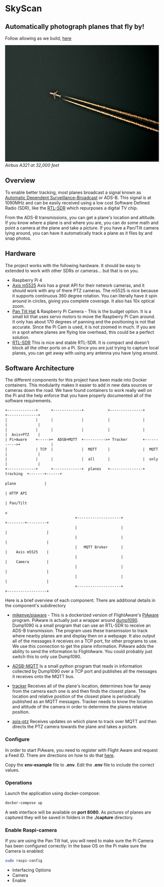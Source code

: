 # SkyScan
Automatically photograph planes that fly by!
-----
Follow allowing as we build, [here](https://iqtlabs.github.io/SkyScan/)

![Airbus A321](media/a321.jpg)
*Airbus A321 at 32,000 feet*

## Overview
To enable better tracking, most planes broadcast a signal known as [Automatic Dependent Surveillance–Broadcast](https://en.wikipedia.org/wiki/Automatic_Dependent_Surveillance–Broadcast) or ADS-B. This signal is at 1090MHz and can be easily received using a low cost Software Defined Radio (SDR), like the [RTL-SDR](https://learn.adafruit.com/getting-started-with-rtl-sdr-and-sdr-sharp) which repurposes a digital TV chip.

From the ADS-B transmissions, you can get a plane's location and altitude. If you know where a plane is and where you are, you can do some math and point a camera at the plane and take a picture. If you have a Pan/Tilt camera lying around, you can have it automatically track a plane as it flies by and snap photos.

## Hardware
The project works with the following hardware. It should be easy to extended to work with other SDRs or cameras... but that is on you.
- Raspberry Pi 4
- [Axis m5525](https://www.axis.com/en-us/products/axis-m5525-e) Axis has a great API for their network cameras, and it should work with any of there PTZ cameras. The m5525 is nice because it supports continuous 360 degree rotation. You can literally have it spin around in circles, giving you complete coverage. It also has 10x optical zoom.
- [Pan Tilt Hat](https://shop.pimoroni.com/products/pan-tilt-hat?variant=22408353287) & Raspberry Pi Camera - This is the budget option. It is a small kit that uses servo motors to move the Raspberry Pi Cam around. It only has about 170 degrees of panning and the positioning is not that accurate. Since the Pi Cam is used, it is not zoomed in much. If you are in a spot where planes are flying low overhead, this could be a perfect solution. 
- [RTL-SDR](https://www.nooelec.com/store/sdr/nesdr-smart-sdr.html) This is nice and stable RTL-SDR. It is compact and doesn't block all the other ports on a Pi. Since you are just trying to capture local planes, you can get away with using any antenna you have lying around.

## Software Architecture

The different components for this project have been made into Docker containers. This modularity makes it easier to add in new data sources or cameras down the road. We have found containers to work really well on the Pi and the help enforce that you have properly documented all of the software requirements.

````
+-------------+      +-------------+           +---------------+            +--------------+
|             |      |             |           |               |            |              |
|             |      |             |           |               |            |  Axis+PTZ    |
| Pi+Aware    +----->+  ADSB+MQTT  +---------->+ Tracker       +----------->+              |
|             | TCP  |             |  MQTT     |               |  MQTT      |              |
|             |      |             |  all      |               |  only      |              |
+-------------+      +-------------+  planes   +---------------+  tracking  +-------+------+
                                                                  plane             |
                                                                                    | HTTP API
                                                                                    | Pan/Tilt
                                                                                    v
                                +--------------------+                     +--------+---------+
                                |                    |                     |                  |
                                |                    |                     |                  |
                                |   MQTT Broker      |                     |    Axis m5525    |
                                |                    |                     |    Camera        |
                                |                    |                     |                  |
                                |                    |                     |                  |
                                +--------------------+                     +------------------+

````

Here is a brief overview of each component. There are additional details in the component's subdirectory

- [mikenye/piaware](https://github.com/mikenye/docker-piaware) - This is a dockerized version of FlightAware's [PiAware](https://flightaware.com/adsb/piaware/) program. PiAware is actually just a wrapper around [dump1090](https://flightaware.com/adsb/piaware/). Dump1090 is a small program that can use an RTL-SDR to receive an ADS-B transmission. The program uses these transmission to track where nearby planes are and display then on a webpage. It also output all of the messages it receives on a TCP port, for other programs to use. We use this connection to get the plane information. PiAware adds the ability to send the information to FlightAware. You could probably just switch this to only use Dump1090.

- [ADSB-MQTT](adsb-mqtt) Is a small python program that reads in information collected by Dump1090 over a TCP port and publishes all the messages it receives onto the MQTT bus. 

- [tracker](tracker) Receives all of the plane's location, determines how far away from the camera each one is and then finds the closest plane. The location and relative position of the closest plane is periodically published as an MQTT messages. Tracker needs to know the location and altitude of the camera in order to determine the planes relative position.

- [axis-ptz](axis-ptz) Receives updates on which plane to track over MQTT and then directs the PTZ camera towards the plane and takes a picture.



### Configure
In order to start PiAware, you need to register with Flight Aware and request a Feed ID. There are directions on how to do that [here](https://github.com/mikenye/docker-piaware#new-to-piaware).

Copy the **env-example** file to **.env**. Edit the **.env** file to include the correct values.

### Operations
Launch the application using docker-compose: 
```bash
docker-compose up
```

A web interface will be available on **port 8080**. As pictures of planes are captured they will be saved in folders in the **./capture** directory.


### Enable Raspi-camera

If you are using the Pan Tilt hat, you will need to make sure the Pi Camera has been configured correctly:
In the base OS on the Pi make sure the Camera is enabled:
```bash
sudo raspi-config
```
- Interfacing Options
- Camera
- Enable


